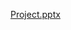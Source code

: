 [Project.pptx](https://github.com/PoojaAkula/Convex_Optimization_Project/files/8931096/Project.pptx)
